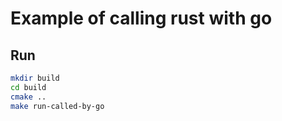 # Example of calling rust with go

## Run

```bash
mkdir build 
cd build
cmake ..
make run-called-by-go
```